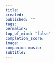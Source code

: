 ```yaml
---
title:
created:
published: ""
tags:
permalink:
top_of_mind: "false"
completion_score:
image:
companion music:
subtitle:
---
```

